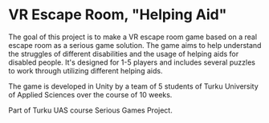 # VR Escape Room, "Helping Aid"

The goal of this project is to make a VR escape room game based on a real escape room as a serious game solution. The game aims to help understand the struggles of different disabilities and the usage of helping aids for disabled people. It's designed for 1-5 players and includes several puzzles to work through utilizing different helping aids.

The game is developed in Unity by a team of 5 students of Turku University of Applied Sciences over the course of 10 weeks.

Part of Turku UAS course Serious Games Project.
